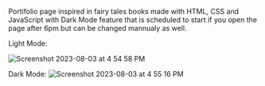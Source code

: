 Portifolio page inspired in fairy tales books made with HTML, CSS and JavaScript with Dark Mode feature that is scheduled to start if you open the page after 6pm but can be changed mannualy as well. 

Light Mode:

![Screenshot 2023-08-03 at 4 54 58 PM](https://github.com/ssambinelli/portfolio/assets/86628492/b7fd98a8-0d26-4c12-a99f-d9fe6aaa3b26)
 


Dark Mode:
![Screenshot 2023-08-03 at 4 55 16 PM](https://github.com/ssambinelli/portfolio/assets/86628492/565a1102-2f07-4da9-845b-4a6a4723015e)
